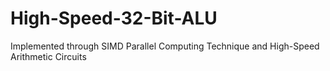# High-Speed-32-Bit-ALU
Implemented through SIMD Parallel Computing Technique and High-Speed Arithmetic Circuits
